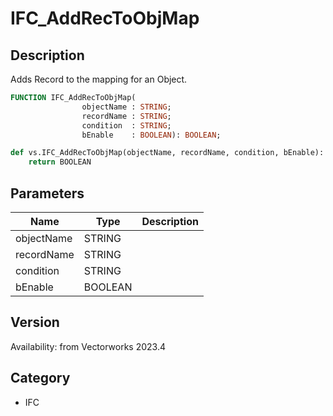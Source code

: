 # IFC_AddRecToObjMap

## Description
Adds Record to the mapping for an Object.

```pascal
FUNCTION IFC_AddRecToObjMap(
				objectName : STRING;
				recordName : STRING;
				condition  : STRING;
				bEnable    : BOOLEAN): BOOLEAN;
```

```python
def vs.IFC_AddRecToObjMap(objectName, recordName, condition, bEnable):
    return BOOLEAN
```

## Parameters
|Name|Type|Description|
|---|---|---|
|objectName|STRING|   |
|recordName|STRING|   |
|condition|STRING|   |
|bEnable|BOOLEAN|   |

## Version
Availability: from Vectorworks 2023.4

## Category
* IFC

